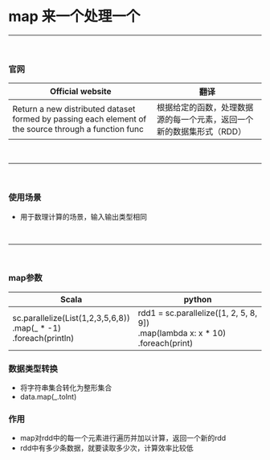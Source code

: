 # map 来一个处理一个

---

<br>

### 官网
| Official website                                                                | 翻译   |
|---------------------------------------------------------------------------------|-------------|
| Return a new distributed dataset formed by passing each element of the source through a function func   | 根据给定的函数，处理数据源的每一个元素，返回一个新的数据集形式（RDD）       |

<br>

---

<br>

### 使用场景

- 用于数理计算的场景，输入输出类型相同

<br>

---

<br>


### map参数
| Scala                                                               | python                                                                      |     
|---------------------------------------------------------------------|-----------------------------------------------------------------------------|
| sc.parallelize(List(1,2,3,5,6,8))<br>.map(_ * -1)<br> .foreach(println) | rdd1 = sc.parallelize([1, 2, 5, 8, 9])<br>.map(lambda x: x * 10)<br>.foreach(print) |


### 数据类型转换
- 将字符串集合转化为整形集合
- data.map(_.toInt)

### 作用
- map对rdd中的每一个元素进行遍历并加以计算，返回一个新的rdd
- rdd中有多少条数据，就要读取多少次，计算效率比较低